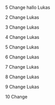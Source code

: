 5 Change hallo Lukas

2 Change Lukas

3 Change Lukas

4 Change Lukas

5 Change Lukas

6 Change Lukas

7 Change Lukas

8 Change Lukas

9 Change Lukas

10 Change